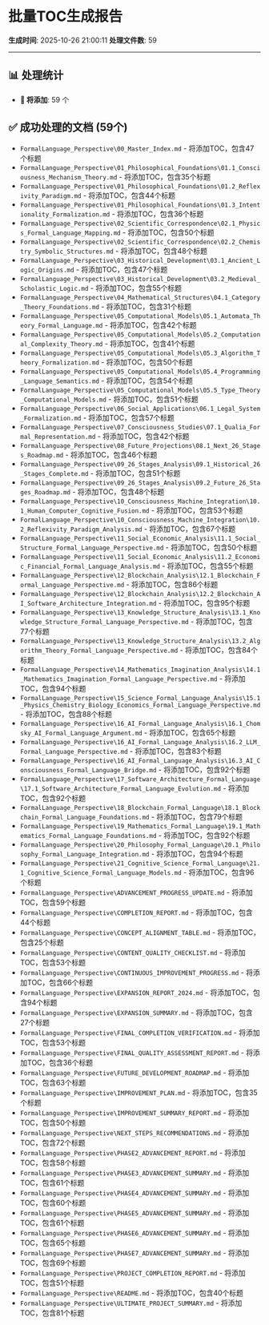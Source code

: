 # 批量TOC生成报告
**生成时间**: 2025-10-26 21:00:11
**处理文件数**: 59

---

## 📊 处理统计

- **🔄 将添加**: 59 个

## ✅ 成功处理的文档 (59个)

- `FormalLanguage_Perspective\00_Master_Index.md` - 将添加TOC，包含47个标题
- `FormalLanguage_Perspective\01_Philosophical_Foundations\01.1_Consciousness_Mechanism_Theory.md` - 将添加TOC，包含35个标题
- `FormalLanguage_Perspective\01_Philosophical_Foundations\01.2_Reflexivity_Paradigm.md` - 将添加TOC，包含44个标题
- `FormalLanguage_Perspective\01_Philosophical_Foundations\01.3_Intentionality_Formalization.md` - 将添加TOC，包含36个标题
- `FormalLanguage_Perspective\02_Scientific_Correspondence\02.1_Physics_Formal_Language_Mapping.md` - 将添加TOC，包含50个标题
- `FormalLanguage_Perspective\02_Scientific_Correspondence\02.2_Chemistry_Symbolic_Structures.md` - 将添加TOC，包含48个标题
- `FormalLanguage_Perspective\03_Historical_Development\03.1_Ancient_Logic_Origins.md` - 将添加TOC，包含47个标题
- `FormalLanguage_Perspective\03_Historical_Development\03.2_Medieval_Scholastic_Logic.md` - 将添加TOC，包含55个标题
- `FormalLanguage_Perspective\04_Mathematical_Structures\04.1_Category_Theory_Foundations.md` - 将添加TOC，包含31个标题
- `FormalLanguage_Perspective\05_Computational_Models\05.1_Automata_Theory_Formal_Language.md` - 将添加TOC，包含42个标题
- `FormalLanguage_Perspective\05_Computational_Models\05.2_Computational_Complexity_Theory.md` - 将添加TOC，包含41个标题
- `FormalLanguage_Perspective\05_Computational_Models\05.3_Algorithm_Theory_Formalization.md` - 将添加TOC，包含50个标题
- `FormalLanguage_Perspective\05_Computational_Models\05.4_Programming_Language_Semantics.md` - 将添加TOC，包含54个标题
- `FormalLanguage_Perspective\05_Computational_Models\05.5_Type_Theory_Computational_Models.md` - 将添加TOC，包含51个标题
- `FormalLanguage_Perspective\06_Social_Applications\06.1_Legal_System_Formalization.md` - 将添加TOC，包含57个标题
- `FormalLanguage_Perspective\07_Consciousness_Studies\07.1_Qualia_Formal_Representation.md` - 将添加TOC，包含42个标题
- `FormalLanguage_Perspective\08_Future_Projections\08.1_Next_26_Stages_Roadmap.md` - 将添加TOC，包含46个标题
- `FormalLanguage_Perspective\09_26_Stages_Analysis\09.1_Historical_26_Stages_Complete.md` - 将添加TOC，包含51个标题
- `FormalLanguage_Perspective\09_26_Stages_Analysis\09.2_Future_26_Stages_Roadmap.md` - 将添加TOC，包含48个标题
- `FormalLanguage_Perspective\10_Consciousness_Machine_Integration\10.1_Human_Computer_Cognitive_Fusion.md` - 将添加TOC，包含53个标题
- `FormalLanguage_Perspective\10_Consciousness_Machine_Integration\10.2_Reflexivity_Paradigm_Analysis.md` - 将添加TOC，包含67个标题
- `FormalLanguage_Perspective\11_Social_Economic_Analysis\11.1_Social_Structure_Formal_Language_Perspective.md` - 将添加TOC，包含50个标题
- `FormalLanguage_Perspective\11_Social_Economic_Analysis\11.2_Economic_Financial_Formal_Language_Analysis.md` - 将添加TOC，包含55个标题
- `FormalLanguage_Perspective\12_Blockchain_Analysis\12.1_Blockchain_Formal_Language_Perspective.md` - 将添加TOC，包含86个标题
- `FormalLanguage_Perspective\12_Blockchain_Analysis\12.2_Blockchain_AI_Software_Architecture_Integration.md` - 将添加TOC，包含95个标题
- `FormalLanguage_Perspective\13_Knowledge_Structure_Analysis\13.1_Knowledge_Structure_Formal_Language_Perspective.md` - 将添加TOC，包含77个标题
- `FormalLanguage_Perspective\13_Knowledge_Structure_Analysis\13.2_Algorithm_Theory_Formal_Language_Perspective.md` - 将添加TOC，包含84个标题
- `FormalLanguage_Perspective\14_Mathematics_Imagination_Analysis\14.1_Mathematics_Imagination_Formal_Language_Perspective.md` - 将添加TOC，包含94个标题
- `FormalLanguage_Perspective\15_Science_Formal_Language_Analysis\15.1_Physics_Chemistry_Biology_Economics_Formal_Language_Perspective.md` - 将添加TOC，包含88个标题
- `FormalLanguage_Perspective\16_AI_Formal_Language_Analysis\16.1_Chomsky_AI_Formal_Language_Argument.md` - 将添加TOC，包含65个标题
- `FormalLanguage_Perspective\16_AI_Formal_Language_Analysis\16.2_LLM_Formal_Language_Perspective.md` - 将添加TOC，包含83个标题
- `FormalLanguage_Perspective\16_AI_Formal_Language_Analysis\16.3_AI_Consciousness_Formal_Language_Bridge.md` - 将添加TOC，包含92个标题
- `FormalLanguage_Perspective\17_Software_Architecture_Formal_Language\17.1_Software_Architecture_Formal_Language_Evolution.md` - 将添加TOC，包含92个标题
- `FormalLanguage_Perspective\18_Blockchain_Formal_Language\18.1_Blockchain_Formal_Language_Foundations.md` - 将添加TOC，包含79个标题
- `FormalLanguage_Perspective\19_Mathematics_Formal_Language\19.1_Mathematics_Formal_Language_Foundations.md` - 将添加TOC，包含92个标题
- `FormalLanguage_Perspective\20_Philosophy_Formal_Language\20.1_Philosophy_Formal_Language_Integration.md` - 将添加TOC，包含94个标题
- `FormalLanguage_Perspective\21_Cognitive_Science_Formal_Language\21.1_Cognitive_Science_Formal_Language_Models.md` - 将添加TOC，包含96个标题
- `FormalLanguage_Perspective\ADVANCEMENT_PROGRESS_UPDATE.md` - 将添加TOC，包含59个标题
- `FormalLanguage_Perspective\COMPLETION_REPORT.md` - 将添加TOC，包含44个标题
- `FormalLanguage_Perspective\CONCEPT_ALIGNMENT_TABLE.md` - 将添加TOC，包含25个标题
- `FormalLanguage_Perspective\CONTENT_QUALITY_CHECKLIST.md` - 将添加TOC，包含53个标题
- `FormalLanguage_Perspective\CONTINUOUS_IMPROVEMENT_PROGRESS.md` - 将添加TOC，包含66个标题
- `FormalLanguage_Perspective\EXPANSION_REPORT_2024.md` - 将添加TOC，包含94个标题
- `FormalLanguage_Perspective\EXPANSION_SUMMARY.md` - 将添加TOC，包含27个标题
- `FormalLanguage_Perspective\FINAL_COMPLETION_VERIFICATION.md` - 将添加TOC，包含53个标题
- `FormalLanguage_Perspective\FINAL_QUALITY_ASSESSMENT_REPORT.md` - 将添加TOC，包含36个标题
- `FormalLanguage_Perspective\FUTURE_DEVELOPMENT_ROADMAP.md` - 将添加TOC，包含63个标题
- `FormalLanguage_Perspective\IMPROVEMENT_PLAN.md` - 将添加TOC，包含35个标题
- `FormalLanguage_Perspective\IMPROVEMENT_SUMMARY_REPORT.md` - 将添加TOC，包含50个标题
- `FormalLanguage_Perspective\NEXT_STEPS_RECOMMENDATIONS.md` - 将添加TOC，包含72个标题
- `FormalLanguage_Perspective\PHASE2_ADVANCEMENT_REPORT.md` - 将添加TOC，包含58个标题
- `FormalLanguage_Perspective\PHASE3_ADVANCEMENT_SUMMARY.md` - 将添加TOC，包含61个标题
- `FormalLanguage_Perspective\PHASE4_ADVANCEMENT_SUMMARY.md` - 将添加TOC，包含60个标题
- `FormalLanguage_Perspective\PHASE5_ADVANCEMENT_SUMMARY.md` - 将添加TOC，包含61个标题
- `FormalLanguage_Perspective\PHASE6_ADVANCEMENT_SUMMARY.md` - 将添加TOC，包含65个标题
- `FormalLanguage_Perspective\PHASE7_ADVANCEMENT_SUMMARY.md` - 将添加TOC，包含69个标题
- `FormalLanguage_Perspective\PROJECT_COMPLETION_REPORT.md` - 将添加TOC，包含51个标题
- `FormalLanguage_Perspective\README.md` - 将添加TOC，包含40个标题
- `FormalLanguage_Perspective\ULTIMATE_PROJECT_SUMMARY.md` - 将添加TOC，包含81个标题

